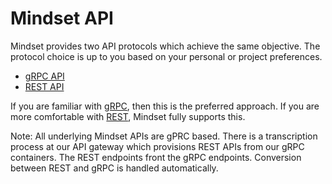 # Mindset API

Mindset provides two API protocols which achieve the same objective. The protocol choice is up to you based on your personal or project preferences.

* [gRPC API](gprc-api.md)
* [REST API](rest-api/)

If you are familiar with [gRPC](https://grpc.io/), then this is the preferred approach. If you are more comfortable with [REST](https://en.wikipedia.org/wiki/REST), Mindset fully supports this.&#x20;

Note: All underlying Mindset APIs are gPRC based. There is a transcription process at our API gateway which provisions REST APIs from our gRPC containers. The REST endpoints front the gRPC endpoints. Conversion between REST and gRPC is handled automatically.&#x20;
